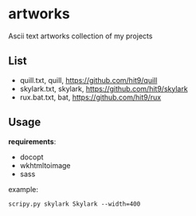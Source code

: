 artworks
========
Ascii text artworks collection of my projects

List
----

- quill.txt, quill, https://github.com/hit9/quill
- skylark.txt, skylark, https://github.com/hit9/skylark
- rux.bat.txt, bat, https://github.com/hit9/rux

Usage
------

**requirements**:

- docopt
- wkhtmltoimage
- sass

example:

```
scripy.py skylark Skylark --width=400
```
